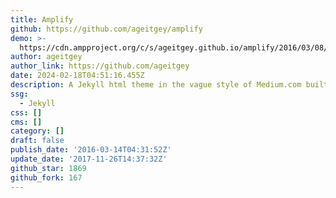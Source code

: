 ```yaml
---
title: Amplify
github: https://github.com/ageitgey/amplify
demo: >-
  https://cdn.ampproject.org/c/s/ageitgey.github.io/amplify/2016/03/08/example-post.html
author: ageitgey
author_link: https://github.com/ageitgey
date: 2024-02-18T04:51:16.455Z
description: A Jekyll html theme in the vague style of Medium.com built using Google AMP
ssg:
  - Jekyll
css: []
cms: []
category: []
draft: false
publish_date: '2016-03-14T04:31:52Z'
update_date: '2017-11-26T14:37:32Z'
github_star: 1869
github_fork: 167
---
```

